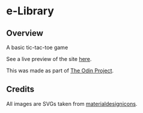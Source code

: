 # e-Library

## Overview

A basic tic-tac-toe game 

See a live preview of the site [here](https://charlie-daniels.github.io/tic-tac-toe/).

This was made as part of [The Odin Project](https://www.theodinproject.com/about).

## Credits

All images are SVGs taken from [materialdesignicons](https://materialdesignicons.com).
